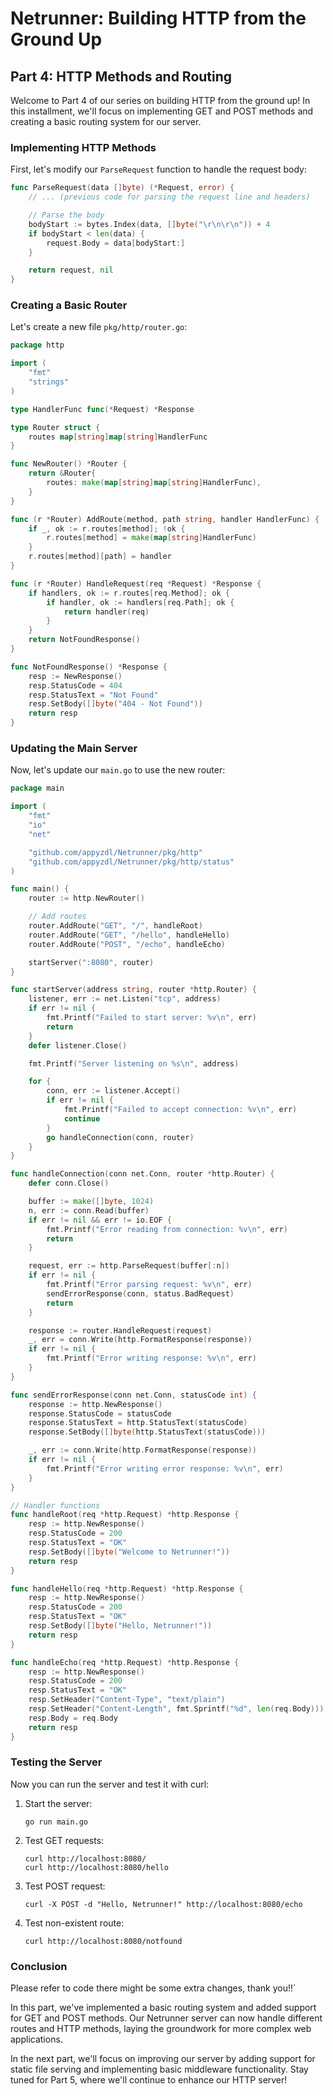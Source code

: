 # Netrunner: Building HTTP from the Ground Up
## Part 4: HTTP Methods and Routing

Welcome to Part 4 of our series on building HTTP from the ground up! In this installment, we'll focus on implementing GET and POST methods and creating a basic routing system for our server.

### Implementing HTTP Methods

First, let's modify our `ParseRequest` function to handle the request body:

```go
func ParseRequest(data []byte) (*Request, error) {
    // ... (previous code for parsing the request line and headers)

    // Parse the body
    bodyStart := bytes.Index(data, []byte("\r\n\r\n")) + 4
    if bodyStart < len(data) {
        request.Body = data[bodyStart:]
    }

    return request, nil
}
```

### Creating a Basic Router

Let's create a new file `pkg/http/router.go`:

```go
package http

import (
    "fmt"
    "strings"
)

type HandlerFunc func(*Request) *Response

type Router struct {
    routes map[string]map[string]HandlerFunc
}

func NewRouter() *Router {
    return &Router{
        routes: make(map[string]map[string]HandlerFunc),
    }
}

func (r *Router) AddRoute(method, path string, handler HandlerFunc) {
    if _, ok := r.routes[method]; !ok {
        r.routes[method] = make(map[string]HandlerFunc)
    }
    r.routes[method][path] = handler
}

func (r *Router) HandleRequest(req *Request) *Response {
    if handlers, ok := r.routes[req.Method]; ok {
        if handler, ok := handlers[req.Path]; ok {
            return handler(req)
        }
    }
    return NotFoundResponse()
}

func NotFoundResponse() *Response {
    resp := NewResponse()
    resp.StatusCode = 404
    resp.StatusText = "Not Found"
    resp.SetBody([]byte("404 - Not Found"))
    return resp
}
```

### Updating the Main Server

Now, let's update our `main.go` to use the new router:

```go
package main

import (
	"fmt"
	"io"
	"net"

	"github.com/appyzdl/Netrunner/pkg/http"
	"github.com/appyzdl/Netrunner/pkg/http/status"
)

func main() {
	router := http.NewRouter()

	// Add routes
	router.AddRoute("GET", "/", handleRoot)
	router.AddRoute("GET", "/hello", handleHello)
	router.AddRoute("POST", "/echo", handleEcho)

	startServer(":8080", router)
}

func startServer(address string, router *http.Router) {
	listener, err := net.Listen("tcp", address)
	if err != nil {
		fmt.Printf("Failed to start server: %v\n", err)
		return
	}
	defer listener.Close()

	fmt.Printf("Server listening on %s\n", address)

	for {
		conn, err := listener.Accept()
		if err != nil {
			fmt.Printf("Failed to accept connection: %v\n", err)
			continue
		}
		go handleConnection(conn, router)
	}
}

func handleConnection(conn net.Conn, router *http.Router) {
	defer conn.Close()

	buffer := make([]byte, 1024)
	n, err := conn.Read(buffer)
	if err != nil && err != io.EOF {
		fmt.Printf("Error reading from connection: %v\n", err)
		return
	}

	request, err := http.ParseRequest(buffer[:n])
	if err != nil {
		fmt.Printf("Error parsing request: %v\n", err)
		sendErrorResponse(conn, status.BadRequest)
		return
	}

	response := router.HandleRequest(request)
	_, err = conn.Write(http.FormatResponse(response))
	if err != nil {
		fmt.Printf("Error writing response: %v\n", err)
	}
}

func sendErrorResponse(conn net.Conn, statusCode int) {
	response := http.NewResponse()
	response.StatusCode = statusCode
	response.StatusText = http.StatusText(statusCode)
	response.SetBody([]byte(http.StatusText(statusCode)))

	_, err := conn.Write(http.FormatResponse(response))
	if err != nil {
		fmt.Printf("Error writing error response: %v\n", err)
	}
}

// Handler functions
func handleRoot(req *http.Request) *http.Response {
	resp := http.NewResponse()
	resp.StatusCode = 200
	resp.StatusText = "OK"
	resp.SetBody([]byte("Welcome to Netrunner!"))
	return resp
}

func handleHello(req *http.Request) *http.Response {
	resp := http.NewResponse()
	resp.StatusCode = 200
	resp.StatusText = "OK"
	resp.SetBody([]byte("Hello, Netrunner!"))
	return resp
}

func handleEcho(req *http.Request) *http.Response {
	resp := http.NewResponse()
	resp.StatusCode = 200
	resp.StatusText = "OK"
	resp.SetHeader("Content-Type", "text/plain")
	resp.SetHeader("Content-Length", fmt.Sprintf("%d", len(req.Body)))
	resp.Body = req.Body
	return resp
}

```

### Testing the Server

Now you can run the server and test it with curl:

1. Start the server:
   ```
   go run main.go
   ```

2. Test GET requests:
   ```
   curl http://localhost:8080/
   curl http://localhost:8080/hello
   ```

3. Test POST request:
   ```
   curl -X POST -d "Hello, Netrunner!" http://localhost:8080/echo
   ```

4. Test non-existent route:
   ```
   curl http://localhost:8080/notfound
   ```

### Conclusion

Please refer to code there might be some extra changes, thank you!!`

In this part, we've implemented a basic routing system and added support for GET and POST methods. Our Netrunner server can now handle different routes and HTTP methods, laying the groundwork for more complex web applications.

In the next part, we'll focus on improving our server by adding support for static file serving and implementing basic middleware functionality. Stay tuned for Part 5, where we'll continue to enhance our HTTP server!